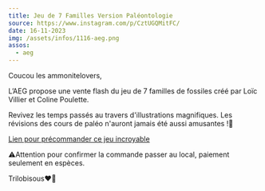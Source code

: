 ```yaml
---
title: Jeu de 7 Familles Version Paléontologie
source: https://www.instagram.com/p/CztUGQMitFC/
date: 16-11-2023
img: /assets/infos/1116-aeg.png
assos:
  - aeg
---
```


Coucou les ammonitelovers,

L’AEG propose une vente flash du jeu de 7 familles de fossiles créé par Loïc Villier et Coline Poulette.

Revivez les temps passés au travers d'illustrations magnifiques. Les révisions des cours de paléo n'auront jamais été aussi amusantes !🐚

[Lien pour précommander ce jeu incroyable](https://docs.google.com/forms/d/e/1FAIpQLSegQB5BbdM7eBXXNX4WXVi1pR7p19bn_0Og70ol1b4XQYDZmg/viewform)

⚠️Attention pour confirmer la commande passer au local, paiement seulement en espèces.

Trilobisous❤️🔨